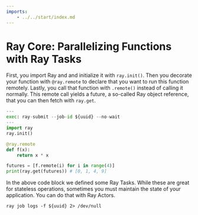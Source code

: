 ```yaml
---
imports:
    - ../../start/index.md
---
```


# Ray Core: Parallelizing Functions with Ray Tasks

First, you import Ray and and initialize it with `ray.init()`. Then
you decorate your function with `@ray.remote` to declare that you want
to run this function remotely. Lastly, you call that function with
`.remote()` instead of calling it normally. This remote call yields a
future, a so-called Ray object reference, that you can then fetch with
`ray.get`.

```python
---
exec: ray-submit --job-id ${uuid} --no-wait
---
import ray
ray.init()

@ray.remote
def f(x):
    return x * x

futures = [f.remote(i) for i in range(4)]
print(ray.get(futures)) # [0, 1, 4, 9]
```

In the above code block we defined some Ray Tasks. While these are
great for stateless operations, sometimes you must maintain the state
of your application. You can do that with Ray Actors.

```shell
ray job logs -f ${uuid} 2> /dev/null
```
